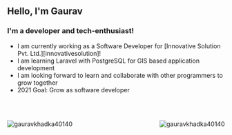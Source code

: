 ## Hello, I'm Gaurav 

### I'm a developer and tech-enthusiast!

-    I am currently working as a Software Developer for [Innovative Solution Pvt. Ltd.][innovativesolution]!
-    I am learning Laravel with PostgreSQL for GIS based application development
-    I am looking forward to learn and collaborate with other programmers to grow together
-    2021 Goal: Grow as software developer



<br/>
<br/>
<p><img align="left" src="https://github-readme-stats.vercel.app/api/top-langs/?username=gauravkhadka40140&hide=html" alt="gauravkhadka40140"/><img align="right" src="https://github-readme-stats.vercel.app/api?username=gauravkhadka40140&show_icons=true" alt="gauravkhadka40140" /></p>

